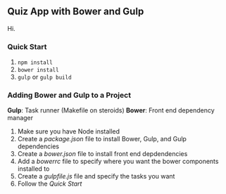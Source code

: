 ## Quiz App with Bower and Gulp

Hi.

### Quick Start

1. `npm install`
1. `bower install`
1. `gulp` or `gulp build`

### Adding Bower and Gulp to a Project

**Gulp**: Task runner (Makefile on steroids)
**Bower**: Front end dependency manager

1. Make sure you have Node installed
1. Create a *package.json* file to install Bower, Gulp, and Gulp dependencies
1. Create a *bower.json* file to install front end depdendencies
1. Add a *bowerrc* file to specify where you want the bower components installed to
1. Create a *gulpfile.js* file and specify the tasks you want
1. Follow the *Quick Start*